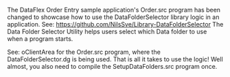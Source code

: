 The DataFlex Order Entry sample application's Order.src program has been changed to showcase how to use
the DataFolderSelector library logic in an application. See: https://github.com/NilsSve/Library-DataFolderSelector
The Data Folder Selector Utility helps users select which Data folder to use when a program starts.

See: oClientArea for the Order.src program, where the DataFolderSelector.dg is being used.
     That is all it takes to use the logic! 
     Well almost, you also need to compile the SetupDataFolders.src program once.
